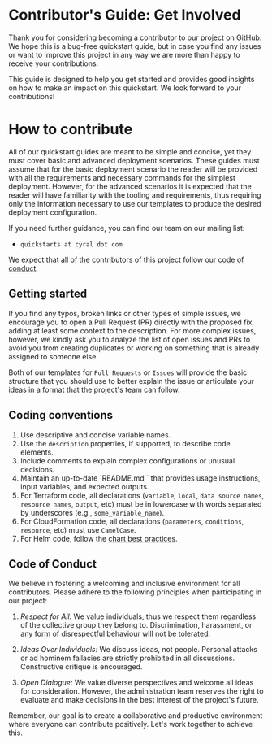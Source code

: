# Contributor's Guide: Get Involved

Thank you for considering becoming a contributor to our project on GitHub. We hope this is a bug-free quickstart guide, but in case you find any issues or want to improve this project in any way we are more than happy to receive your contributions.

This guide is designed to help you get started and provides good insights on how to make an impact on this quickstart. We look forward to your contributions!

# How to contribute

All of our quickstart guides are meant to be simple and concise, yet they must cover basic and advanced deployment scenarios. These guides must assume that for the basic deployment scenario the reader will be provided with all the requirements and necessary commands for the simplest deployment. However, for the advanced scenarios it is expected that the reader will have familiarity with the tooling and requirements, thus requiring only the information necessary to use our templates to produce the desired deployment configuration.

If you need further guidance, you can find our team on our mailing list:

* `quickstarts at cyral dot com`

We expect that all of the contributors of this project follow our [code of conduct](#code-of-conduct).

## Getting started

If you find any typos, broken links or other types of simple issues, we encourage you to open a Pull Request (PR) directly with the proposed fix, adding at least some context to the description. For more complex issues, however, we kindly ask you to analyze the list of open issues and PRs to avoid you from creating duplicates or working on something that is already assigned to someone else.

Both of our templates for `Pull Requests` or `Issues` will provide the basic structure that you should use to better explain the issue or articulate your ideas in a format that the project's team can follow.

## Coding conventions

1. Use descriptive and concise variable names.
1. Use the `description` properties, if supported, to describe code elements.
1. Include comments to explain complex configurations or unusual decisions.
1. Maintain an up-to-date `README.md`` that provides usage instructions, input variables, and expected outputs.
1. For Terraform code, all declarations (`variable`, `local`, `data source names`, `resource names`, `output`, etc) must be in lowercase with words separated by underscores (e.g., `some_variable_name`).
1. For CloudFormation code, all declarations (`parameters`, `conditions`, `resource`, etc) must use `CamelCase`.
1. For Helm code, follow the [chart best practices](https://helm.sh/docs/chart_best_practices/).

## Code of Conduct

We believe in fostering a welcoming and inclusive environment for all contributors. Please adhere to the following principles when participating in our project:

1. *Respect for All:* We value individuals, thus we respect them regardless of the collective group they belong to. Discrimination, harassment, or any form of disrespectful behaviour will not be tolerated.

1. *Ideas Over Individuals:* We discuss ideas, not people. Personal attacks or ad hominem fallacies are strictly prohibited in all discussions. Constructive critique is encouraged.

1. *Open Dialogue:* We value diverse perspectives and welcome all ideas for consideration. However, the administration team reserves the right to evaluate and make decisions in the best interest of the project's future.

Remember, our goal is to create a collaborative and productive environment where everyone can contribute positively. Let's work together to achieve this.